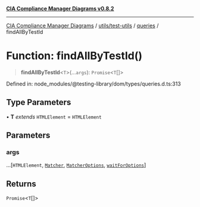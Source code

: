 [**CIA Compliance Manager Diagrams v0.8.2**](../../../../../README.md)

***

[CIA Compliance Manager Diagrams](../../../../../modules.md) / [utils/test-utils](../../../README.md) / [queries](../README.md) / findAllByTestId

# Function: findAllByTestId()

> **findAllByTestId**\<`T`\>(...`args`): `Promise`\<`T`[]\>

Defined in: node\_modules/@testing-library/dom/types/queries.d.ts:313

## Type Parameters

• **T** *extends* `HTMLElement` = `HTMLElement`

## Parameters

### args

...\[`HTMLElement`, [`Matcher`](../../../type-aliases/Matcher.md), [`MatcherOptions`](../../../interfaces/MatcherOptions.md), [`waitForOptions`](../../../interfaces/waitForOptions.md)\]

## Returns

`Promise`\<`T`[]\>
